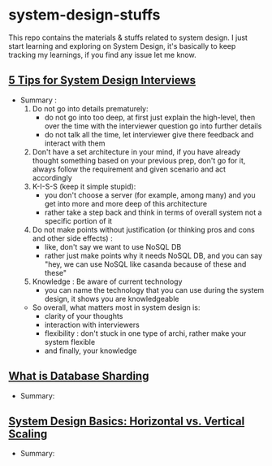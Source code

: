 # system-design-stuffs

This repo contains the materials & stuffs related to system design. I just start learning and exploring on System Design, it's basically to keep tracking my learnings, if you find any issue let me know.

## [5 Tips for System Design Interviews](https://www.youtube.com/watch?v=CtmBGH8MkX4)
- Summary :
    1. Do not go into details prematurely:
        - do not go into too deep, at first just explain the high-level, then over the time with the interviewer question go into further details
        - do not talk all the time, let interviewer give there feedback and interact with them
    2. Don't have a set architecture in your mind, if you have already thought something based on your previous prep, don't go for it, always follow the requirement and given scenario and act accordingly
    3. K-I-S-S (keep it simple stupid):
        - you don't choose a server (for example, among many) and you get into more and more deep of this architecture
        - rather take a step back and think in terms of overall system not a specific portion of it
    4. Do not make points without justification (or thinking pros and cons and other side effects) :
        - like, don't say we want to use NoSQL DB
        - rather just make points why it needs NoSQL DB, and you can say "hey, we can use NoSQL like casanda because of these and these"
    5. Knowledge : Be aware of current technology
        - you can name the technology that you can use during the system design, it shows you are knowledgeable
    * So overall, what matters most in system design is:
        - clarity of your thoughts
        - interaction with interviewers
        - flexibility : don't stuck in one type of archi, rather make your system flexible
        - and finally, your knowledge

## [What is Database Sharding](https://www.youtube.com/watch?v=5faMjKuB9bc&t=380s)
- Summary:    

## [System Design Basics: Horizontal vs. Vertical Scaling](https://www.youtube.com/watch?v=xpDnVSmNFX0)
- Summary:
    
